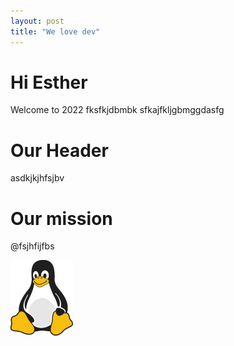 ```yaml
---
layout: post
title: "We love dev"
---
```

# Hi Esther

Welcome to 2022
fksfkjdbmbk
sfkajfkljgbmggdasfg



# Our Header

asdkjkjhfsjbv 

# Our mission

@fsjhfijfbs


![Esther penguin](../asset/images/tux.png)
    
